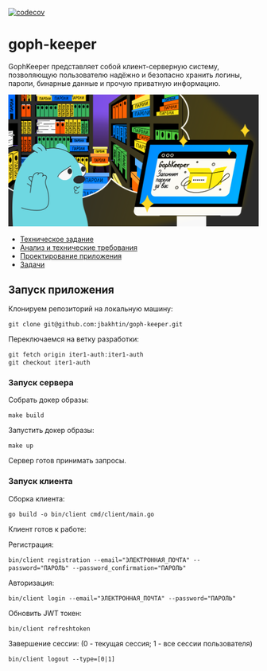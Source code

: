 [![codecov](https://codecov.io/github/jbakhtin/goph-keeper/graph/badge.svg?token=i6zPByp7Tt)](https://codecov.io/github/jbakhtin/goph-keeper)

# goph-keeper
GophKeeper представляет собой клиент-серверную систему, позволяющую пользователю надёжно и безопасно хранить логины, пароли, бинарные данные и прочую приватную информацию.

![README.md Cover](docs/images/README%20image%20cover.png)

- [Техническое задание](docs/technical%20specification.md)
- [Анализ и технические требования](docs/analysis%20and%20technical%20requirements.md)
- [Проектирование приложения](docs/application%20design.md)
- [Задачи](docs/tasks.md)

## Запуск приложения 

Клонируем репозиторий на локальную машину:
```
git clone git@github.com:jbakhtin/goph-keeper.git 
```

Переключаемся на ветку разработки:
```
git fetch origin iter1-auth:iter1-auth
git checkout iter1-auth
```

### Запуск сервера

Собрать докер образы:
```
make build
```

Запустить докер образы:
```
make up
```

Сервер готов принимать запросы.

### Запуск клиента

Сборка клиента:
```
go build -o bin/client cmd/client/main.go
```

Клиент готов к работе:

Регистрация:
```
bin/client registration --email="ЭЛЕКТРОННАЯ_ПОЧТА" --password="ПАРОЛЬ" --password_confirmation="ПАРОЛЬ"
```

Авторизация:
```
bin/client login --email="ЭЛЕКТРОННАЯ_ПОЧТА" --password="ПАРОЛЬ"
```

Обновить JWT токен:
```
bin/client refreshtoken
```

Завершение сессии: (0 - текущая сессия; 1 - все сессии пользователя)
```
bin/client logout --type=[0|1] 
```
